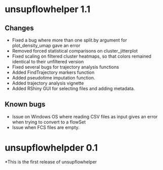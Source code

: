 # unsupflowhelper 1.1

## Changes
- Fixed a bug where more than one split.by argument for plot_density_umap gave an error
- Removed forced statistical comparisons on cluster_jitterplot
- Fixed scaling on filtered cluster heatmaps, so that colors remained identical to their unfiltered version
- Fixed several bugs for trajectory analysis functions
- Added FindTrajectory markers function
- Added pseudotime imputation function.
- Added trajectory analysis vignette
- Added RShiny GUI for selecting files and adding metadata. 

## Known bugs
- Issue on Windows OS where reading CSV files as input gives an error when trying to convert to a flowSet
- Issue when FCS files are empty.

# unsupflowhelpder 0.1

*This is the first release of unsupflowhelper
